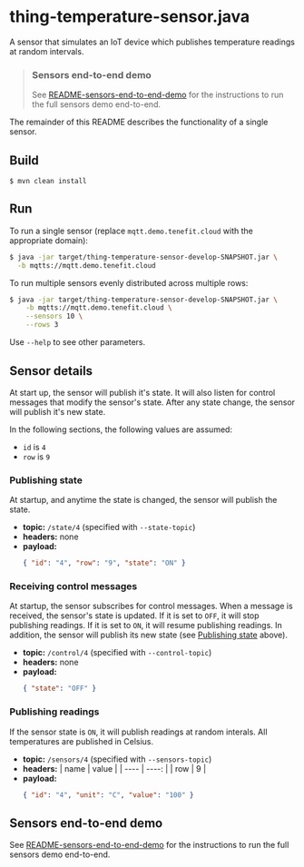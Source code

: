 # thing-temperature-sensor.java

A sensor that simulates an IoT device which publishes temperature readings at random intervals.

> ### Sensors end-to-end demo
>
> See [README-sensors-end-to-end-demo](README-sensors-end-to-end-demo.md) for the instructions to run the full sensors demo end-to-end.

The remainder of this README describes the functionality of a single sensor.

## Build

```
$ mvn clean install
```

## Run

To run a single sensor (replace `mqtt.demo.tenefit.cloud` with the appropriate domain):

```bash
$ java -jar target/thing-temperature-sensor-develop-SNAPSHOT.jar \
  -b mqtts://mqtt.demo.tenefit.cloud
```

To run multiple sensors evenly distributed across multiple rows:

```bash
$ java -jar target/thing-temperature-sensor-develop-SNAPSHOT.jar \
    -b mqtts://mqtt.demo.tenefit.cloud \
    --sensors 10 \
    --rows 3
```

Use `--help` to see other parameters.

## Sensor details

At start up, the sensor will publish it's state. It will also listen for control messages that modify the sensor's state. After any state change, the sensor will publish it's new state.

In the following sections, the following values are assumed:

- `id` is `4`
- `row` is `9`

### Publishing state

At startup, and anytime the state is changed, the sensor will publish the state.

- **topic:** `/state/4` (specified with `--state-topic`)
- **headers:** none
- **payload:**
  ```json
  { "id": "4", "row": "9", "state": "ON" }
  ```

### Receiving control messages

At startup, the sensor subscribes for control messages. When a message is received, the sensor's state is updated. If it is set to `OFF`, it will stop publishing readings. If it is set to `ON`, it will resume publishing readings. In addition, the sensor will publish its new state (see [Publishing state](#publishing-state) above).

- **topic:** `/control/4` (specified with `--control-topic`)
- **headers:** none
- **payload:**
  ```json
  { "state": "OFF" }
  ```

### Publishing readings

If the sensor state is `ON`, it will publish readings at random interals. All temperatures are published in Celsius.

- **topic:** `/sensors/4` (specified with `--sensors-topic`)
- **headers:**
  | name | value |
  | ---- | ----: |
  | row | 9 |
- **payload:**
  ```json
  { "id": "4", "unit": "C", "value": "100" }
  ```

## Sensors end-to-end demo

See [README-sensors-end-to-end-demo](README-sensors-end-to-end-demo.md) for the instructions to run the full sensors demo end-to-end.
